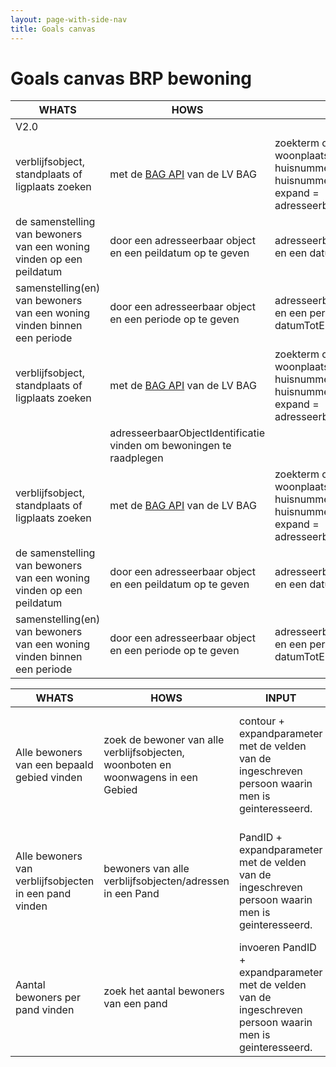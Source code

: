 ```yaml
---
layout: page-with-side-nav
title: Goals canvas
---
```


# Goals canvas BRP bewoning

| WHATS                                                                     | HOWS                                                                                                                                    | INPUT                                                                                                                                                           | OUTPUT                                                                                                                                                                                                                                                                     | GOALS                                                                                                               | STORIES |
| ------------------------------------------------------------------------- | --------------------------------------------------------------------------------------------------------------------------------------- | --------------------------------------------------------------------------------------------------------------------------------------------------------------- | -------------------------------------------------------------------------------------------------------------------------------------------------------------------------------------------------------------------------------------------------------------------------- | ------------------------------------------------------------------------------------------------------------------- | ------- |
| V2.0                                                  |                                                                                                                                     |                                                   |                                                                                                                                                                                                                      |                         |         |
| verblijfsobject, standplaats of ligplaats zoeken                                                                           | met de [BAG API](https://lvbag.github.io/BAG-API/Technische%20specificatie/#/Adres/bevraagAdressen) van de LV BAG                                                                                                                                        | zoekterm op postcode, woonplaats, straatnaam, huisnummer, huisletter, huisnummertoevoeging en expand = adresseerbaarObjectOdentificatie                                                  | adres en adresseerbaarObjectIdentificatie                                                                                                                                                                                                                         | adresseerbaarObjectIdentificatie vinden om bewoningen te raadplegen                             |         |
| de samenstelling van bewoners van een woning vinden op een peildatum                                            |door een adresseerbaar object en een peildatum op te geven                        | adresseerbaarObjectIdentificatie en een datum | collectie van bewoners en mogelijke bewoners (BSNs) van de woning op de peildatum.                                                                                                       | de samenstelling van bewoners van een woning vinden op een peildatum           | [464](https://github.com/BRP-API/Haal-Centraal-BRP-bevragen/issues/464){:target="_blank"}, [465](https://github.com/BRP-API/Haal-Centraal-BRP-bevragen/issues/465){:target="_blank"}, BUS28, BUS11, BUS33, BUS31 |
| samenstelling(en) van bewoners van een woning vinden binnen een periode | door een adresseerbaar object en een periode op te geven                                    | adresseerbaarObjectIdentificatie en een periode (datumVan en datumTotEnMet)                                                                                                  | Collectie van bewoningPeriodes, waarbij iedere bewoningPeriode een andere samenstelling van bewoners en mogelijke bewoners representeert.  | Alle verschillende samenstellingen van bewoners van een woning vinden binnen een periode, met een begin- en einddatum. | [224](https://github.com/BRP-API/Haal-Centraal-BRP-bevragen/issues/224){:target="_blank"}, BUS26, BUS21, BUS19, BUS11, BUS7, BUS33 |
| verblijfsobject, standplaats of ligplaats zoeken                                                                           | met de [BAG API](https://lvbag.github.io/BAG-API/Technische%20specificatie/#/Adres/bevraagAdressen) van de LV BAG                                                                                                                                        | zoekterm op postcode, woonplaats, straatnaam, huisnummer, huisletter, huisnummertoevoeging en expand = adresseerbaarObjectOdentificatie                                                  | adres en adresseerbaarObjectIdentificatie                                                                                                                                                                                                                         | adresseerbaarObjectIdentificatie vinden om bewoningen te raadplegen                             |         |
                                                                                                            | adresseerbaarObjectIdentificatie vinden om bewoningen te raadplegen                             |         |
| verblijfsobject, standplaats of ligplaats zoeken                                                                           | met de [BAG API](https://lvbag.github.io/BAG-API/Technische%20specificatie/#/Adres/bevraagAdressen) van de LV BAG                                                                                                                                        | zoekterm op postcode, woonplaats, straatnaam, huisnummer, huisletter, huisnummertoevoeging en expand = adresseerbaarObjectOdentificatie                                                  | adres en adresseerbaarObjectIdentificatie                                                                                                                                                                                                                         | adresseerbaarObjectIdentificatie vinden om bewoningen te raadplegen                             |         |
| de samenstelling van bewoners van een woning vinden op een peildatum                                            |door een adresseerbaar object en een peildatum op te geven                        | adresseerbaarObjectIdentificatie en een datum | collectie van bewoners en mogelijke bewoners (BSNs) van de woning op de peildatum.                                                                                                       | de samenstelling van bewoners van een woning vinden op een peildatum           | [464](https://github.com/BRP-API/Haal-Centraal-BRP-bevragen/issues/464){:target="_blank"}, [465](https://github.com/BRP-API/Haal-Centraal-BRP-bevragen/issues/465){:target="_blank"}, BUS28, BUS11, BUS33, BUS31 |
| samenstelling(en) van bewoners van een woning vinden binnen een periode | door een adresseerbaar object en een periode op te geven                                    | adresseerbaarObjectIdentificatie en een periode (datumVan en datumTotEnMet)                                                                                                  | Collectie van bewoningPeriodes, waarbij iedere bewoningPeriode een andere samenstelling van bewoners en mogelijke bewoners representeert.  | Alle verschillende samenstellingen van bewoners van een woning vinden binnen een periode, met een begin- en einddatum. | [224](https://github.com/BRP-API/Haal-Centraal-BRP-bevragen/issues/224){:target="_blank"}, BUS26, BUS21, BUS19, BUS11, BUS7, BUS33 |



| WHATS                                                                     | HOWS                                                                                                                                    | INPUT                                                                                                                                                           | OUTPUT                                                                                                                                                                                                                                                                     | GOALS                                                                                                               | STORIES |
| ------------------------------------------------------------------------- | --------------------------------------------------------------------------------------------------------------------------------------- | --------------------------------------------------------------------------------------------------------------------------------------------------------------- | -------------------------------------------------------------------------------------------------------------------------------------------------------------------------------------------------------------------------------------------------------------------------- | ------------------------------------------------------------------------------------------------------------------- | ------- |
| Alle bewoners van een bepaald gebied vinden                               | zoek de bewoner van alle verblijfsobjecten, woonboten en woonwagens in een Gebied<br>                                                   | contour + expandparameter met de velden van de ingeschreven persoon waarin men is geinteresseerd.                                                               | reeks van adressen met bewoners (functieadres + expandable ingeschreven persoon)                                                                                                                                                                                           | alle adressen met hun bewoners binnen een contour                                                                   | [463](https://github.com/BRP-API/Haal-Centraal-BRP-bevragen/issues/463){:target="_blank"}, [456](https://github.com/BRP-API/Haal-Centraal-BRP-bevragen/issues/456){:target="_blank"}|
| Alle bewoners van verblijfsobjecten in een pand vinden                    | bewoners van alle verblijfsobjecten/adressen in een Pand<br>                                                                            | PandID + expandparameter met de velden van de ingeschreven persoon waarin men is geinteresseerd. <br>                                                           | reeks van adressen met bewoners (functieadres + expandable ingeschreven persoon)                                                                                                                                                                                           | Alle adressen en hun bewoners in pand vinden om aan te schrijven                                                    | [410](https://github.com/BRP-API/Haal-Centraal-BRP-bevragen/issues/410){:target="_blank"}, BUS14 |
| Aantal bewoners per pand vinden                                           | zoek het aantal bewoners van een pand                                                                                                   | invoeren PandID + expandparameter met de velden van de ingeschreven persoon waarin men is geinteresseerd. <br>                                                  | aantal bewoners van het pand (functieadres + expandable ingeschreven persoon)                                                                                                                                                                                              | Aantal bewoners van een pand vinden                                                                                 | [266](https://github.com/BRP-API/Haal-Centraal-BRP-bevragen/issues/266){:target="_blank"}|
